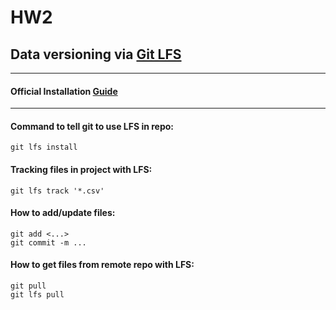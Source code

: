 # HW2
 
## Data versioning via [Git LFS](https://git-lfs.com/)
---

#### Official Installation [Guide](https://github.com/git-lfs/git-lfs?utm_source=gitlfs_site&utm_medium=installation_link&utm_campaign=gitlfs#installing)
---
#### Command to tell git to use LFS in repo:
```
git lfs install
```

#### Tracking files in project with LFS:
```
git lfs track '*.csv'
```

#### How to add/update files:
```
git add <...>
git commit -m ...
```

#### How to get files from remote repo with LFS:
```
git pull
git lfs pull
```
